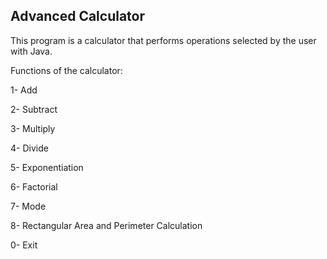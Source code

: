 ## Advanced Calculator

This program is a calculator that performs operations selected by the user with Java.

Functions of the calculator:

1- Add

2- Subtract

3- Multiply

4- Divide

5- Exponentiation

6- Factorial

7- Mode

8- Rectangular Area and Perimeter Calculation

0- Exit